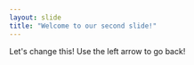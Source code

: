 ```yaml
---
layout: slide
title: "Welcome to our second slide!"
---
```

Let's change this!
Use the left arrow to go back!
